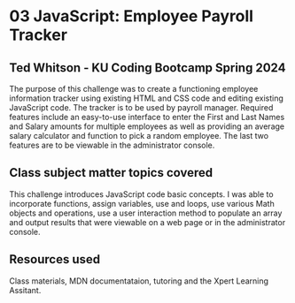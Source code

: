 # 03 JavaScript: Employee Payroll Tracker

## Ted Whitson - KU Coding Bootcamp Spring 2024

The purpose of this challenge was to create a functioning employee information tracker using existing HTML and CSS code and editing existing JavaScript code. The tracker is to be used by payroll manager. Required features include an easy-to-use interface to enter the First and Last Names and Salary amounts for multiple employees as well as providing an average salary calculator and function to pick a random employee. The last two features are to be viewable in the administrator console.

## Class subject matter topics covered

This challenge introduces JavaScript code basic concepts. I was able to incorporate functions, assign variables, use <while> and <for> loops, use various Math objects and operations, use a user interaction method to populate an array and output results that were viewable on a web page or in the administrator console. 

## Resources used

Class materials, MDN documentataion, tutoring and the Xpert Learning Assitant.